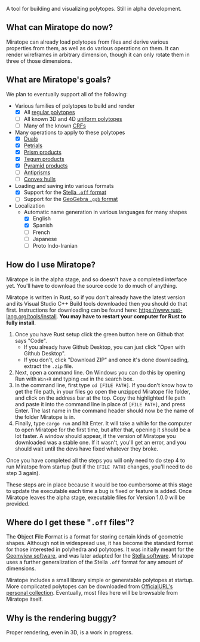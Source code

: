 A tool for building and visualizing polytopes. Still in alpha development.

## What can Miratope do now?
Miratope can already load polytopes from files and derive various properties from them, as well as do various operations on them. It can render wireframes in arbitrary dimension, though it can only rotate them in three of those dimensions.

## What are Miratope's goals?
We plan to eventually support all of the following:

* Various families of polytopes to build and render
  * [x] All [regular polytopes](https://polytope.miraheze.org/wiki/Regular_polytope)
  * [ ] All known 3D and 4D [uniform polytopes](https://polytope.miraheze.org/wiki/Uniform_polytope)
  * [ ] Many of the known [CRFs](https://polytope.miraheze.org/wiki/Convex_regular-faced_polytope)
* Many operations to apply to these polytopes
  * [x] [Duals](https://polytope.miraheze.org/wiki/Dual)
  * [x] [Petrials](https://polytope.miraheze.org/wiki/Petrial)
  * [x] [Prism products](https://polytope.miraheze.org/wiki/Prism_product)
  * [x] [Tegum products](https://polytope.miraheze.org/wiki/Tegum_product)
  * [x] [Pyramid products](https://polytope.miraheze.org/wiki/Pyramid_product)
  * [ ] [Antiprisms](https://polytope.miraheze.org/wiki/Antiprism)
  * [ ] [Convex hulls](https://polytope.miraheze.org/wiki/Convex_hull)
* Loading and saving into various formats
  * [x] Support for the [Stella `.off` format](https://www.software3d.com/StellaManual.php?prod=stella4D#import)
  * [ ] Support for the [GeoGebra `.ggb` format](https://wiki.geogebra.org/en/Reference:File_Format)
* Localization
  * Automatic name generation in various languages for many shapes
    * [x] English
    * [x] Spanish
    * [ ] French
    * [ ] Japanese
    * [ ] Proto Indo-Iranian

## How do I use Miratope?
Miratope is in the alpha stage, and so doesn't have a completed interface yet. You'll have to download the source code to do much of anything.

Miratope is written in Rust, so if you don't already have the latest version and its Visual Studio C++ Build tools downloaded then you should do that first. Instructions for downloading can be found here: https://www.rust-lang.org/tools/install. **You may have to restart your computer for Rust to fully install**.
1. Once you have Rust setup click the green button here on Github that says "Code".
   * If you already have Github Desktop, you can just click "Open with Github Desktop".
   * If you don't, click "Download ZIP" and once it's done downloading, extract the `.zip` file.
2. Next, open a command line. On Windows you can do this by opening Run with `Win+R` and typing `cmd` in the search box.
3. In the command line, first type `cd [FILE PATH]`. If you don't know how to get the file path, in your files go open the unzipped Miratope file folder, and click on the address bar at the top. Copy the highlighted file path and paste it into the command line in place of `[FILE PATH]`, and press Enter. The last name in the command header should now be the name of the folder Miratope is in.
4. Finally, type `cargo run` and hit Enter. It will take a while for the computer to open Miratope for the first time, but after that, opening it should be a lot faster. A window should appear, if the version of Miratope you downloaded was a stable one. If it wasn't, you'll get an error, and you should wait until the devs have fixed whatever they broke.

Once you have completed all the steps you will only need to do step 4 to run Miratope from startup (but if the `[FILE PATH]` changes, you'll need to do step 3 again).

These steps are in place because it would be too cumbersome at this stage to update the executable each time a bug is fixed or feature is added. Once Miratope leaves the alpha stage, executable files for Version 1.0.0 will be provided.

## Where do I get these "`.off` files"?
The **O**bject **F**ile **F**ormat is a format for storing certain kinds of geometric shapes.
Although not in widespread use, it has become the standard format for those interested in polyhedra and polytopes. It was initially meant for the [Geomview software](https://people.sc.fsu.edu/~jburkardt/data/off/off.html), and was later adapted for the [Stella software](https://www.software3d.com/StellaManual.php?prod=stella4D#import). Miratope uses a further generalization of the Stella `.off` format for any amount of dimensions.

Miratope includes a small library simple or generatable polytopes at startup. More complicated polytopes can be downloaded from [OfficialURL's personal collection](https://drive.google.com/drive/u/0/folders/1nQZ-QVVBfgYSck4pkZ7he0djF82T9MVy). Eventually, most files here will be browsable from Miratope itself.

## Why is the rendering buggy?
Proper rendering, even in 3D, is a work in progress.
